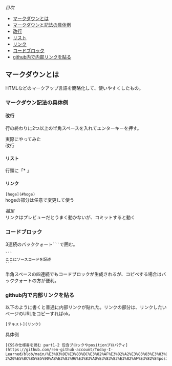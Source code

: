 *目次*
* [マークダウンとは](#マークダウンとは)
* [マークダウンと記法の具体例](#マークダウン記法の具体例)
* [改行](#改行)
* [リスト](#リスト)
* [リンク](#リンク)
* [コードブロック](#コードブロック)
* [github内で内部リンクを貼る](#github内で内部リンクを貼る)

## マークダウンとは  
HTMLなどのマークアップ言語を簡略化して、使いやすくしたもの。
### マークダウン記法の具体例  
#### 改行
行の終わりに2つ以上の半角スペースを入れてエンターキーを押す。

実際にやってみた  
改行

#### リスト
行頭に「* 」　
#### リンク
`[hoge](#hoge)`  
hogeの部分は任意で変更して使う　

*補足*  
リンクはプレビューだとうまく動かないが、コミットすると動く

### コードブロック
3連続のバッククォート` ``` `で囲む。

    ```
    ここにソースコードを記述
    ```

半角スペースの四連続でもコードブロックが生成されるが、コピペする場合はバッククォートの方が便利。

### github内で内部リンクを貼る

以下のように書くと普通に内部リンクが貼れた。リンクの部分は、リンクしたいページのURLをコピーすればok。
```
[テキスト](リンク)
```

具体例
```
[CSSの仕様書を読む part1-2 包含ブロックやpositionプロパティ](https://github.com/ren-github-account/Today-I-Learned/blob/main/%E3%83%9E%E3%83%BC%E3%82%AF%E3%82%A2%E3%83%83%E3%83%97%E8%A8%80%E8%AA%9E/CSS/CSS%E3%81%AE%E4%BB%95%E6%A7%98%E6%9B%B8%E3%82%92%E8%AA%AD%E3%82%80%20part1-2%20%E5%8C%85%E5%90%AB%E3%83%96%E3%83%AD%E3%83%83%E3%82%AF%E3%82%84position%E3%83%97%E3%83%AD%E3%83%91%E3%83%86%E3%82%A3.md)
```

